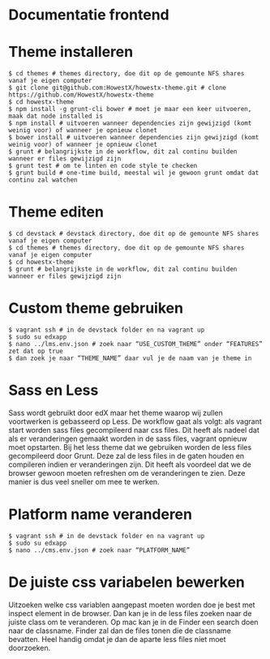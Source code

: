 # Documentatie frontend

# Theme installeren

    $ cd themes # themes directory, doe dit op de gemounte NFS shares vanaf je eigen computer
    $ git clone git@github.com:HowestX/howestx-theme.git # clone https://github.com/HowestX/howestx-theme
    $ cd howestx-theme
    $ npm install -g grunt-cli bower # moet je maar een keer uitvoeren, maak dat node installed is
    $ npm install # uitvoeren wanneer dependencies zijn gewijzigd (komt weinig voor) of wanneer je opnieuw clonet
    $ bower install # uitvoeren wanneer dependencies zijn gewijzigd (komt weinig voor) of wanneer je opnieuw clonet
    $ grunt # belangrijkste in de workflow, dit zal continu builden wanneer er files gewijzigd zijn
    $ grunt test # om te linten en code style te checken
    $ grunt build # one-time build, meestal wil je gewoon grunt omdat dat continu zal watchen

# Theme editen

    $ cd devstack # devstack directory, doe dit op de gemounte NFS shares vanaf je eigen computer
    $ cd themes # themes directory, doe dit op de gemounte NFS shares vanaf je eigen computer
    $ cd howestx-theme
    $ grunt # belangrijkste in de workflow, dit zal continu builden wanneer er files gewijzigd zijn

# Custom theme gebruiken

    $ vagrant ssh # in de devstack folder en na vagrant up
    $ sudo su edxapp
    $ nano ../lms.env.json # zoek naar “USE_CUSTOM_THEME” onder “FEATURES” zet dat op true
    $ dan zoek je naar “THEME_NAME” daar vul je de naam van je theme in
        
# Sass en Less

Sass wordt gebruikt door edX maar het theme waarop wij zullen voortwerken is gebasseerd op Less. De workflow gaat als volgt: als vagrant start worden sass files gecompileerd naar css files. Dit heeft als nadeel dat als er veranderingen gemaakt worden in de sass files, vagrant opnieuw moet opstarten.
Bij het less theme dat we gebruiken worden de less files gecompileerd door Grunt. Deze zal de less files in de gaten houden en compileren indien er veranderingen zijn. Dit heeft als voordeel dat we de browser gewoon moeten refreshen om de veranderingen te zien. Deze manier is dus veel sneller om mee te werken.

# Platform name veranderen

    $ vagrant ssh # in de devstack folder en na vagrant up
    $ sudo su edxapp
    $ nano ../cms.env.json # zoek naar “PLATFORM_NAME”
        
# De juiste css variabelen bewerken

Uitzoeken welke css variablen aangepast moeten worden doe je best met inspect element in de browser. Dan kan je in de less files zoeken naar de juiste class om te veranderen. Op mac kan je in de Finder een search doen naar de classname. Finder zal dan de files tonen die de classname bevatten. Heel handig omdat je dan de aparte less files niet moet doorzoeken.

